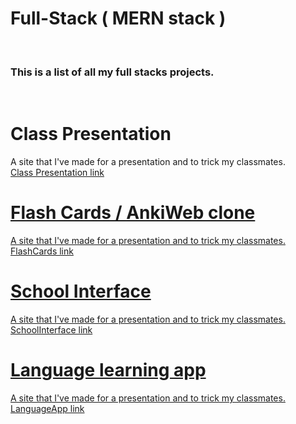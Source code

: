 ﻿# Full-Stack ( MERN stack )
 
<br><h3>This is a list of all my full stacks projects.</h3></br>

# Class Presentation

A site that I've made for a presentation and to trick my classmates.
<br><a href="https://github.com/ooo-dev-code/ClassPresentation"> Class Presentation link</br>

# Flash Cards / AnkiWeb clone

A site that I've made for a presentation and to trick my classmates.
<br><a href="https://github.com/ooo-dev-code/FlashCards"> FlashCards link</br>

# School Interface

A site that I've made for a presentation and to trick my classmates.
<br><a href="https://github.com/ooo-dev-code/SchoolInterface"> SchoolInterface link</br>

# Language learning app

A site that I've made for a presentation and to trick my classmates.
<br><a href="https://github.com/ooo-dev-code/LanguageApp"> LanguageApp link</br>




